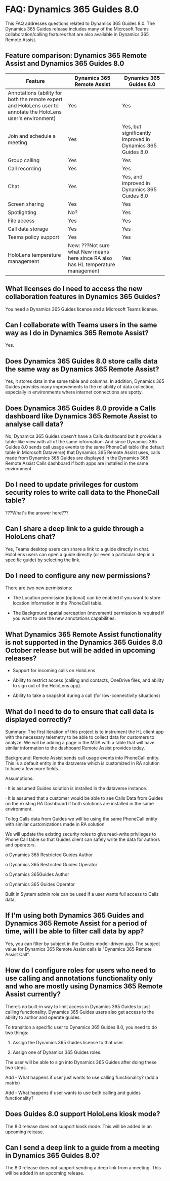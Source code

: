 
# FAQ: Dynamics 365 Guides 8.0

This FAQ addresses questions related to Dynamics 365 Guides 8.0. The Dynamics 365 Guides release includes many of the Microsoft Teams collaboration/calling features that are also available in Dynamics 365 Remote Assist.  

## Feature comparison: Dynamics 365 Remote Assist and Dynamics 365 Guides 8.0

|Feature|Dynamics 365 Remote Assist|Dynamics 365 Guides 8.0|
|-------------------------------------|-------------------------------------|-------------------------------------|
|Annotations (ability for both the remote expert and HoloLens user to annotate the HoloLens user's environment)| Yes| Yes|
|Join and schedule a meeting| Yes| Yes, but significantly improved in Dynamics 365 Guides 8.0|
|Group calling| Yes| Yes|
|Call recording| Yes| Yes|
|Chat| Yes|Yes, and improved in Dynamics 365 Guides 8.0|
|Screen sharing| Yes| Yes|
|Spotlighting| No?| Yes|
|File access| Yes| Yes|
|Call data storage| Yes| Yes|
|Teams policy support| Yes| Yes|
|HoloLens temperature management| New: ???Not sure what New means here since RA also has HL temperature management| Yes|

## What licenses do I need to access the new collaboration features in Dynamics 365 Guides?

You need a Dynamics 365 Guides license and a Microsoft Teams license.

## Can I collaborate with Teams users in the same way as I do in Dynamics 365 Remote Assist?

Yes.

## Does Dynamics 365 Guides 8.0 store calls data the same way as Dynamics 365 Remote Assist?

Yes, it stores data in the same table and columns. In addition, Dynamics 365 Guides provides many improvements to the reliability of data collection, especially in environments where internet connections are spotty. 

## Does Dynamics 365 Guides 8.0 provide a Calls dashboard like Dynamics 365 Remote Assist to analyse call data?

No, Dynamics 365 Guides doesn't have a Calls dashboard but it provides a table-like view with all of the same information. And since Dynamics 365 Guides 8.0 sends call usage events to the same PhoneCall table (the default table in Microsoft Dataverse) that Dynamics 365 Remote Assist uses, calls made from Dynamics 365 Guides are displayed in the Dynamics 365 Remote Assist Calls dashboard if both apps are installed in the same environment.

## Do I need to update privileges for custom security roles to write call data to the PhoneCall table?

???What's the answer here???

## Can I share a deep link to a guide through a HoloLens chat?

Yes, Teams desktop users can share a link to a guide directly in chat. HoloLens users can open a guide directly (or even a particular step in a specific guide) by selecting the link. 

## Do I need to configure any new permissions?

There are two new permissions: 

- The Location permission (optional) can be enabled if you want to store location information in the PhoneCall table.

- The Background spatial perception (movement) permission is required if you want to use the new annotations capabilities.

## What Dynamics 365 Remote Assist functionality is not supported in the Dynamics 365 Guides 8.0 October release but will be added in upcoming releases?

- Support for incoming calls on HoloLens

- Ability to restrict access (calling and contacts, OneDrive files, and ability to sign out of the HoloLens app). 

- Ability to take a snapshot during a call (for low-connectivity situations)

## What do I need to do to ensure that call data is displayed correctly?

Summary: The first iteration of this project is to instrument the HL client app with the necessary telemetry to be able to collect data for customers to analyze. We will be adding a page in the MDA with a table that will have similar information to the dashboard Remote Assist provides today.

Background: Remote Assist sends call usage events into PhoneCall entity. This is a default entity in the dataverse which is customized in RA solution to have a few more fields.

Assumptions:

· It is assumed Guides solution is installed in the dataverse instance.

· It is assumed that a customer would be able to see Calls Data from Guides on the existing RA Dashboard if both solutions are installed in the same environment.

To log Calls data from Guides we will be using the same PhoneCall entity with similar customizations made in RA solution.

We will update the existing security roles to give read-write privileges to Phone Call table so that Guides client can safely write the data for authors and operators.

o Dynamics 365 Restricted Guides Author

o Dynamics 365 Restricted Guides Operator

o Dynamics 365Guides Author

o Dynamics 365 Guides Operator

Built in System admin role can be used if a user wants full access to Calls data.

## If I'm using both Dynamics 365 Guides and Dynamics 365 Remote Assist for a period of time, will I be able to filter call data by app?

Yes, you can filter by subject in the Guides model-driven app. The subject value for Dynamics 365 Remote Assist calls is "Dynamics 365 Remote Assist Call".

## How do I configure roles for users who need to use calling and annotations functionality only and who are mostly using Dynamics 365 Remote Assist currently?

There’s no built-in way to limit access in Dynamics 365 Guides to just calling functionality. Dynamics 365 Guides users also get access to the ability to author and operate guides. 

To transition a specific user to Dynamics 365 Guides 8.0, you need to do two things:

1. Assign the Dynamics 365 Guides license to that user.

2. Assign one of Dynamics 365 Guides roles.

The user will be able to sign into Dynamics 365 Guides after doing these two steps.



Add - What happens if user just wants to use calling functionality? (add a matrix)

Add - What happens if user wants to use both calling and guides functionality?

## Does Guides 8.0 support HoloLens kiosk mode? 

The 8.0 release does not support kiosk mode. This will be added in an upcoming release.

## Can I send a deep link to a guide from a meeting in Dynamics 365 Guides 8.0?

The 8.0 release does not support sending a deep link from a meeting. This will be added in an upcoming release.


